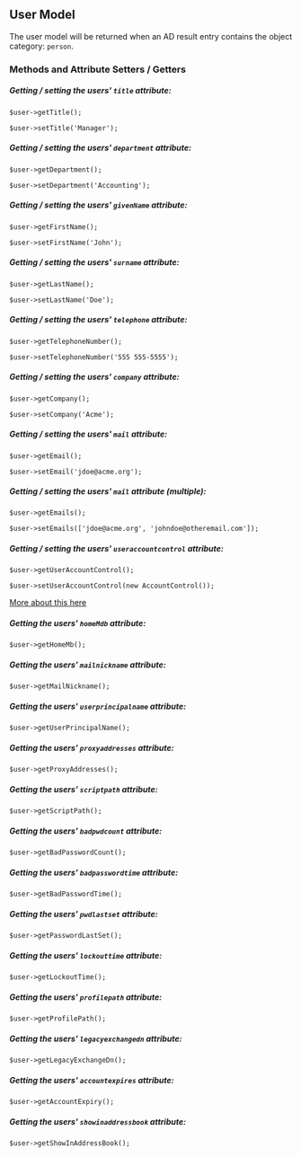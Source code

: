 ## User Model

The user model will be returned when an AD result entry contains the object category: `person`.

### Methods and Attribute Setters / Getters

##### Getting / setting the users' `title` attribute:

    $user->getTitle();
    
    $user->setTitle('Manager');

##### Getting / setting the users' `department` attribute:

    $user->getDepartment();
    
    $user->setDepartment('Accounting');

##### Getting / setting the users' `givenName` attribute:

    $user->getFirstName();
    
    $user->setFirstName('John');

##### Getting / setting the users' `surname` attribute:

    $user->getLastName();
    
    $user->setLastName('Doe');

##### Getting / setting the users' `telephone` attribute:

    $user->getTelephoneNumber();
    
    $user->setTelephoneNumber('555 555-5555');

##### Getting / setting the users' `company` attribute:

    $user->getCompany();
    
    $user->setCompany('Acme');

##### Getting / setting the users' `mail` attribute:

    $user->getEmail();
    
    $user->setEmail('jdoe@acme.org');

##### Getting / setting the users' `mail` attribute (multiple):

    $user->getEmails();
    
    $user->setEmails(['jdoe@acme.org', 'johndoe@otheremail.com']);
    
##### Getting / setting the users' `useraccountcontrol` attribute:

    $user->getUserAccountControl();
    
    $user->setUserAccountControl(new AccountControl());
        
[More about this here](https://github.com/Adldap2/Adldap2/blob/master/docs/models/user/ACCOUNT-CONTROL.md)

##### Getting the users' `homeMdb` attribute:

    $user->getHomeMb();
    
##### Getting the users' `mailnickname` attribute:

    $user->getMailNickname();
    
##### Getting the users' `userprincipalname` attribute:

    $user->getUserPrincipalName();
    
##### Getting the users' `proxyaddresses` attribute:

    $user->getProxyAddresses();
    
##### Getting the users' `scriptpath` attribute:

    $user->getScriptPath();
    
##### Getting the users' `badpwdcount` attribute:

    $user->getBadPasswordCount();
    
##### Getting the users' `badpasswordtime` attribute:

    $user->getBadPasswordTime();
    
##### Getting the users' `pwdlastset` attribute:

    $user->getPasswordLastSet();
    
##### Getting the users' `lockouttime` attribute:

    $user->getLockoutTime();
    
##### Getting the users' `profilepath` attribute:

    $user->getProfilePath();
    
##### Getting the users' `legacyexchangedn` attribute:

    $user->getLegacyExchangeDn();

##### Getting the users' `accountexpires` attribute:

    $user->getAccountExpiry();
    
##### Getting the users' `showinaddressbook` attribute:

    $user->getShowInAddressBook();
